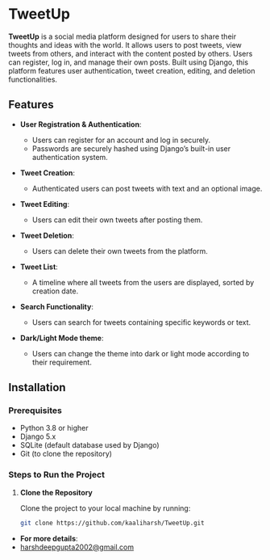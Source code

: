# TweetUp

**TweetUp** is a social media platform designed for users to share their thoughts and ideas with the world. It allows users to post tweets, view tweets from others, and interact with the content posted by others. Users can register, log in, and manage their own posts. Built using Django, this platform features user authentication, tweet creation, editing, and deletion functionalities.
 
## Features
   
- **User Registration & Authentication**: 
  - Users can register for an account and log in securely.
  - Passwords are securely hashed using Django’s built-in user authentication system.
  
- **Tweet Creation**: 
  - Authenticated users can post tweets with text and an optional image.
  
- **Tweet Editing**: 
  - Users can edit their own tweets after posting them.
  
- **Tweet Deletion**: 
  - Users can delete their own tweets from the platform.
  
- **Tweet List**: 
  - A timeline where all tweets from the users are displayed, sorted by creation date.
  
- **Search Functionality**: 
  - Users can search for tweets containing specific keywords or text.

- **Dark/Light Mode theme**: 
  - Users can change the theme into dark or light mode according to their requirement.

## Installation

### Prerequisites

- Python 3.8 or higher
- Django 5.x
- SQLite (default database used by Django)
- Git (to clone the repository)

### Steps to Run the Project

1. **Clone the Repository**

   Clone the project to your local machine by running:

   ```bash
   git clone https://github.com/kaaliharsh/TweetUp.git


- **For more details**: 
- harshdeepgupta2002@gmail.com
